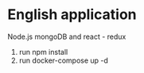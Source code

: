 # English application
Node.js mongoDB and react - redux


1) run npm install
2) run docker-compose up -d

